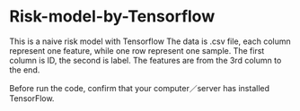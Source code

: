 # Risk-model-by-Tensorflow
This is a naive risk model with Tensorflow
The data is .csv file, each column represent one feature, while one row represent one sample.
The first column is ID, the second is label. The features are from the 3rd column to the end.

Before run the code, confirm that your computer／server has installed TensorFlow.
